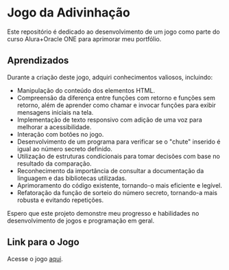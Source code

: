 # Jogo da Adivinhação

Este repositório é dedicado ao desenvolvimento de um jogo como parte do curso Alura+Oracle ONE para aprimorar meu portfólio.

## Aprendizados

Durante a criação deste jogo, adquiri conhecimentos valiosos, incluindo:

- Manipulação do conteúdo dos elementos HTML.
- Compreensão da diferença entre funções com retorno e funções sem retorno, além de aprender como chamar e invocar funções para exibir mensagens iniciais na tela.
- Implementação de texto responsivo com adição de uma voz para melhorar a acessibilidade.
- Interação com botões no jogo.
- Desenvolvimento de um programa para verificar se o "chute" inserido é igual ao número secreto definido.
- Utilização de estruturas condicionais para tomar decisões com base no resultado da comparação.
- Reconhecimento da importância de consultar a documentação da linguagem e das bibliotecas utilizadas.
- Aprimoramento do código existente, tornando-o mais eficiente e legível.
- Refatoração da função de sorteio do número secreto, tornando-a mais robusta e evitando repetições.

Espero que este projeto demonstre meu progresso e habilidades no desenvolvimento de jogos e programação em geral.

## Link para o Jogo

Acesse o jogo [aqui](https://jogo-do-numero-secreto-jade-three.vercel.app/).
